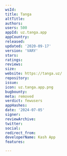 ```yaml
---
wsId: 
title: Tanga
altTitle: 
authors: 
users: 500
appId: uz.tanga.app
appCountry: 
released: 
updated: '2020-09-17'
version: 'VARY'
stars: 
ratings: 
reviews: 
size: 
website: https://tanga.uz/
repository: 
issue: 
icon: uz.tanga.app.png
bugbounty: 
meta: removed
verdict: fewusers
appHashes: 
date: '2024-07-05'
signer: 
reviewArchive: 
twitter: 
social: 
redirect_from: 
developerName: Kash App
features: 

---
```


